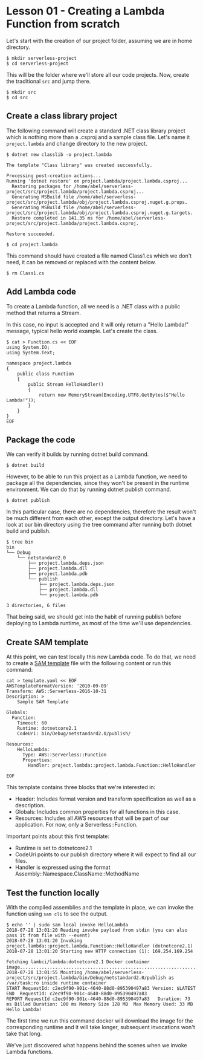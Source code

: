 # Lesson 01 - Creating a Lambda Function from scratch

Let's start with the creation of our project folder, assuming we are in home directory.

```shell
$ mkdir serverless-project
$ cd serverless-project
```
This will be the folder where we'll store all our code projects. Now, create the traditional ```src``` and jump there.

```shell
$ mkdir src
$ cd src
```

## Create a class library project

The following command will create a standard .NET class library project which is nothing more than a .csproj and a sample class file. Let's name it ```project.lambda``` and change directory to the new project.

```shell
$ dotnet new classlib -o project.lambda

The template "Class library" was created successfully.

Processing post-creation actions...
Running 'dotnet restore' on project.lambda/project.lambda.csproj...
  Restoring packages for /home/abel/serverless-project/src/project.lambda/project.lambda.csproj...
  Generating MSBuild file /home/abel/serverless-project/src/project.lambda/obj/project.lambda.csproj.nuget.g.props.
  Generating MSBuild file /home/abel/serverless-project/src/project.lambda/obj/project.lambda.csproj.nuget.g.targets.
  Restore completed in 141.35 ms for /home/abel/serverless-project/src/project.lambda/project.lambda.csproj.

Restore succeeded.

$ cd project.lambda
```
This command should have created a file named Class1.cs which we don't need, it can be removed or replaced with the content below.

```shell
$ rm Class1.cs
```
## Add Lambda code

To create a Lambda function, all we need is a .NET class with a public method that returns a Stream.

In this case, no input is accepted and it will only return a "Hello Lambda!" message, typical hello world example. Let's create the class.

```shell
$ cat > Function.cs << EOF
using System.IO;
using System.Text;

namespace project.lambda
{
    public class Function
    {
        public Stream HelloHandler()
        {
            return new MemoryStream(Encoding.UTF8.GetBytes($"Hello Lambda!"));
        }
    }
}
EOF
```

## Package the code

We can verify it builds by running dotnet build command. 
```shell
$ dotnet build
```
However, to be able to run this project as a Lambda function, we need to package all the dependencies, since they won't be present in the runtime environment. We can do that by running dotnet publish command.
```shell
$ dotnet publish
```
In this particular case, there are no dependencies, therefore the result won't be much different from each other, except the output directory. Let's have a look at our bin directory using the tree command after running both dotnet build and publish.
```shell
$ tree bin
bin
└── Debug
    └── netstandard2.0
        ├── project.lambda.deps.json
        ├── project.lambda.dll
        ├── project.lambda.pdb
        └── publish
            ├── project.lambda.deps.json
            ├── project.lambda.dll
            └── project.lambda.pdb

3 directories, 6 files
```
That being said, we should get into the habit of running publish before deploying to Lambda runtime, as most of the time we'll use dependencies.

## Create SAM template

At this point, we can test locally this new Lambda code. To do that, we need to create a [SAM template](https://github.com/awslabs/serverless-application-model) file with the following content or run this command:
```shell
cat > template.yaml << EOF
AWSTemplateFormatVersion: '2010-09-09'
Transform: AWS::Serverless-2016-10-31
Description: >
    Sample SAM Template

Globals:
  Function:
    Timeout: 60
    Runtime: dotnetcore2.1
    CodeUri: bin/Debug/netstandard2.0/publish/

Resources:
    HelloLambda:
      Type: AWS::Serverless::Function
      Properties:
        Handler: project.lambda::project.lambda.Function::HelloHandler

EOF
```

This template contains three blocks that we're interested in:
* Header: Includes format version and transform specification as well as a description.
* Globals: Includes common properties for all functions in this case.
* Resources: Includes all AWS resources that will be part of our application. For now, only a Serverless::Function.

Important points about this first template:
* Runtime is set to dotnetcore2.1
* CodeUri points to our publish directory where it will expect to find all our files.
* Handler is expressed using the format Assembly::Namespace.ClassName::MethodName

## Test the function locally

With the compiled assemblies and the template in place, we can invoke the function using ```sam cli``` to see the output.

```shell
$ echo '' | sudo sam local invoke HelloLambda
2018-07-28 13:01:20 Reading invoke payload from stdin (you can also pass it from file with --event)
2018-07-28 13:01:20 Invoking project.lambda::project.lambda.Function::HelloHandler (dotnetcore2.1)
2018-07-28 13:01:20 Starting new HTTP connection (1): 169.254.169.254

Fetching lambci/lambda:dotnetcore2.1 Docker container image..................................................................................................................................................................................................................
2018-07-28 13:01:55 Mounting /home/abel/serverless-project/src/project.lambda/bin/Debug/netstandard2.0/publish as /var/task:ro inside runtime container
START RequestId: c2ec9f90-901c-4640-88d0-895390497a83 Version: $LATEST
END  RequestId: c2ec9f90-901c-4640-88d0-895390497a83
REPORT RequestId c2ec9f90-901c-4640-88d0-895390497a83	Duration: 73 ms	Billed Duration: 100 ms	Memory Size 128 MB	Max Memory Used: 33 MB
Hello Lambda!
```

The first time we run this command docker will download the image for the corresponding runtime and it will take longer, subsequent invocations won't take that long.

We've just discovered what happens behind the scenes when we invoke Lambda functions.